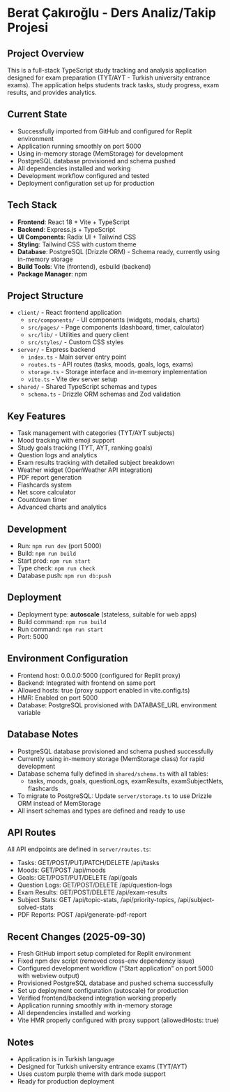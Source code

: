 # Berat Çakıroğlu - Ders Analiz/Takip Projesi

## Project Overview
This is a full-stack TypeScript study tracking and analysis application designed for exam preparation (TYT/AYT - Turkish university entrance exams). The application helps students track tasks, study progress, exam results, and provides analytics.

## Current State
- Successfully imported from GitHub and configured for Replit environment
- Application running smoothly on port 5000
- Using in-memory storage (MemStorage) for development
- PostgreSQL database provisioned and schema pushed
- All dependencies installed and working
- Development workflow configured and tested
- Deployment configuration set up for production

## Tech Stack
- **Frontend**: React 18 + Vite + TypeScript
- **Backend**: Express.js + TypeScript
- **UI Components**: Radix UI + Tailwind CSS
- **Styling**: Tailwind CSS with custom theme
- **Database**: PostgreSQL (Drizzle ORM) - Schema ready, currently using in-memory storage
- **Build Tools**: Vite (frontend), esbuild (backend)
- **Package Manager**: npm

## Project Structure
- `client/` - React frontend application
  - `src/components/` - UI components (widgets, modals, charts)
  - `src/pages/` - Page components (dashboard, timer, calculator)
  - `src/lib/` - Utilities and query client
  - `src/styles/` - Custom CSS styles
- `server/` - Express backend
  - `index.ts` - Main server entry point
  - `routes.ts` - API routes (tasks, moods, goals, logs, exams)
  - `storage.ts` - Storage interface and in-memory implementation
  - `vite.ts` - Vite dev server setup
- `shared/` - Shared TypeScript schemas and types
  - `schema.ts` - Drizzle ORM schemas and Zod validation

## Key Features
- Task management with categories (TYT/AYT subjects)
- Mood tracking with emoji support
- Study goals tracking (TYT, AYT, ranking goals)
- Question logs and analytics
- Exam results tracking with detailed subject breakdown
- Weather widget (OpenWeather API integration)
- PDF report generation
- Flashcards system
- Net score calculator
- Countdown timer
- Advanced charts and analytics

## Development
- Run: `npm run dev` (port 5000)
- Build: `npm run build`
- Start prod: `npm run start`
- Type check: `npm run check`
- Database push: `npm run db:push`

## Deployment
- Deployment type: **autoscale** (stateless, suitable for web apps)
- Build command: `npm run build`
- Run command: `npm run start`
- Port: 5000

## Environment Configuration
- Frontend host: 0.0.0.0:5000 (configured for Replit proxy)
- Backend: Integrated with frontend on same port
- Allowed hosts: true (proxy support enabled in vite.config.ts)
- HMR: Enabled on port 5000
- Database: PostgreSQL provisioned with DATABASE_URL environment variable

## Database Notes
- PostgreSQL database provisioned and schema pushed successfully
- Currently using in-memory storage (MemStorage class) for rapid development
- Database schema fully defined in `shared/schema.ts` with all tables:
  - tasks, moods, goals, questionLogs, examResults, examSubjectNets, flashcards
- To migrate to PostgreSQL: Update `server/storage.ts` to use Drizzle ORM instead of MemStorage
- All insert schemas and types are defined and ready to use

## API Routes
All API endpoints are defined in `server/routes.ts`:
- Tasks: GET/POST/PUT/PATCH/DELETE /api/tasks
- Moods: GET/POST /api/moods
- Goals: GET/POST/PUT/DELETE /api/goals
- Question Logs: GET/POST/DELETE /api/question-logs
- Exam Results: GET/POST/DELETE /api/exam-results
- Subject Stats: GET /api/topic-stats, /api/priority-topics, /api/subject-solved-stats
- PDF Reports: POST /api/generate-pdf-report

## Recent Changes (2025-09-30)
- Fresh GitHub import setup completed for Replit environment
- Fixed npm dev script (removed cross-env dependency issue)
- Configured development workflow ("Start application" on port 5000 with webview output)
- Provisioned PostgreSQL database and pushed schema successfully
- Set up deployment configuration (autoscale) for production
- Verified frontend/backend integration working properly
- Application running smoothly with in-memory storage
- All dependencies installed and working
- Vite HMR properly configured with proxy support (allowedHosts: true)

## Notes
- Application is in Turkish language
- Designed for Turkish university entrance exams (TYT/AYT)
- Uses custom purple theme with dark mode support
- Ready for production deployment
